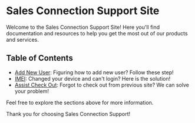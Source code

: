 # Sales Connection Support Site

Welcome to the Sales Connection Support Site! Here you'll find documentation and resources to help you get the most out of our products and services.

## Table of Contents

- [Add New User](Add_New_User.md): Figuring how to add new user? Follow these step!
- [IMEI](IMEI.md): Changed your device and can't login? Here is the solution!
- [Assist Check Out](Assist_Check_Out.md): Forgot to check out from previous site? We can solve your problem!

Feel free to explore the sections above for more information.

Thank you for choosing Sales Connection Support!

